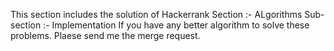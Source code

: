 
This section includes the solution of Hackerrank Section :- ALgorithms Sub-section :- Implementation If you have any better algorithm to solve these problems. Plaese send me the merge request.
